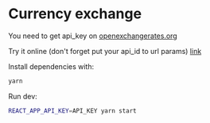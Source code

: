 # Currency exchange

You need to get api_key on [openexchangerates.org](https://openexchangerates.org)

Try it online (don't forget put your api_id to url params) [link](http://currencytest.ddns.net/?api_key=YOUR_API_KEY)

Install dependencies with:

```sh
yarn
```

Run dev:

```sh
REACT_APP_API_KEY=API_KEY yarn start
```
